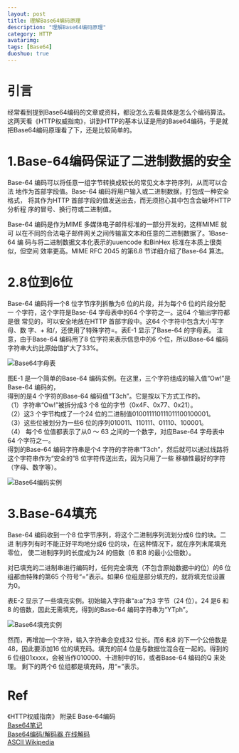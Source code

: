 ```yaml
---
layout: post
title: 理解Base64编码原理
description: "理解Base64编码原理"
category: HTTP
avatarimg:
tags: [Base64]
duoshuo: true
---
```


# 引言
经常看到提到Base64编码的文章或资料，都没怎么去看具体是怎么个编码算法。
这两天看《HTTP权威指南》，讲到HTTP的基本认证是用的Base64编码，于是就把Base64编码原理看了下，还是比较简单的。


# 1.Base-64编码保证了二进制数据的安全
>
Base-64 编码可以将任意一组字节转换成较长的常见文本字符序列，从而可以合法
地作为首部字段值。Base-64 编码将用户输入或二进制数据，打包成一种安全格式，
将其作为HTTP 首部字段的值发送出去，而无须担心其中包含会破坏HTTP 分析程
序的冒号、换行符或二进制值。

>
Base-64 编码是作为MIME 多媒体电子邮件标准的一部分开发的，这样MIME 就可
以在不同的合法电子邮件网关之间传输富文本和任意的二进制数据了。1Base-64 编
码与将二进制数据文本化表示的uuencode 和BinHex 标准在本质上很类似，但空间
效率更高。MIME RFC 2045 的第6.8 节详细介绍了Base-64 算法。

# 2.8位到6位
>
Base-64 编码将一个8 位字节序列拆散为6 位的片段，并为每个6 位的片段分配一
个字符，这个字符是Base-64 字母表中的64 个字符之一。这64 个输出字符都是很
常见的，可以安全地放在HTTP 首部字段中。这64 个字符中包含大小写字母、数
字、+ 和/，还使用了特殊字符=。表E-1 显示了Base-64 的字母表。
注意，由于Base-64 编码用了8 位字符来表示信息中的6 个位，所以Base-64 编码
字符串大约比原始值扩大了33%。

![Base64字母表](https://raw.githubusercontent.com/JaminZhang/jaminzhang.github.io/master/images/Base64-table.png)

>
图E-1 是一个简单的Base-64 编码实例。在这里，三个字符组成的输入值“Ow!”是Base-64 编码的，  
得到的是4 个字符的Base-64 编码值“T3ch”。它是按以下方式工作的。  
（1）字符串“Ow!”被拆分成3 个8 位的字节（0x4F、0x77、0x21）。  
（2）这3 个字节构成了一个24 位的二进制值010011110111011100100001。  
（3）这些位被划分为一些6 位的序列010011、110111、01110、100001。  
（4） 每个6 位值都表示了从0 ～ 63 之间的一个数字，对应Base-64 字母表中64 个字符之一。  
得到的Base-64 编码字符串是个4 字符的字符串“T3ch”，然后就可以通过线路将这个字符串作为“安全的”8 位字符传送出去，因为只用了一些
移植性最好的字符（字母、数字等）。  

![Base64编码实例](https://raw.githubusercontent.com/JaminZhang/jaminzhang.github.io/master/images/Base64-example.png)

# 3.Base-64填充
>
Base-64 编码收到一个8 位字节序列，将这个二进制序列流划分成6 位的块。二进
制序列有时不能正好平均地分成6 位的块，在这种情况下，就在序列末尾填充零位，
使二进制序列的长度成为24 的倍数（6 和8 的最小公倍数）。  

>
对已填充的二进制串进行编码时，任何完全填充（不包含原始数据中的位）的6 位
组都由特殊的第65 个符号“=”表示。如果6 位组是部分填充的，就将填充位设置
为0。

>
表E-2 显示了一些填充实例。初始输入字符串“a:a”为3 字节（24 位）。24 是6 和
8 的倍数，因此无需填充，得到的Base-64 编码字符串为“YTph”。

![Base64填充实例](https://raw.githubusercontent.com/JaminZhang/jaminzhang.github.io/master/images/Base64-fill-example.png)

>
然而，再增加一个字符，输入字符串会变成32 位长。而6 和8 的下一个公倍数是
48，因此要添加16 位的填充码。填充的前4 位是与数据位混合在一起的。得到的
6 位组01xxxx，会被当作010000、十进制中的16，或者Base-64 编码的Q 来处理。
剩下的两个6 位组都是填充码，用“=”表示。

# Ref
《HTTP权威指南》 附录E Base-64编码  
[Base64笔记](http://www.ruanyifeng.com/blog/2008/06/base64.html)  
[Base64编码/解码器 在线解码](http://www1.tc711.com/tool/BASE64.htm)  
[ASCII Wikipedia](https://en.wikipedia.org/wiki/ASCII)  

